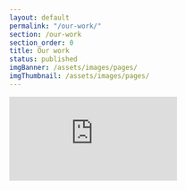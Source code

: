 ```yaml
---
layout: default
permalink: "/our-work/"
section: /our-work
section_order: 0
title: Our work
status: published
imgBanner: /assets/images/pages/
imgThumbnail: /assets/images/pages/
---
```


<div class="responsive-embed">
<iframe src="https://www.youtube.com/embed/jB9mCNZDXvg" frameborder="0" allowfullscreen></iframe>
</div>
